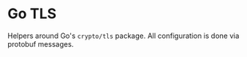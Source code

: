 # Go TLS

Helpers around Go's `crypto/tls` package. All configuration is done via protobuf
messages.
